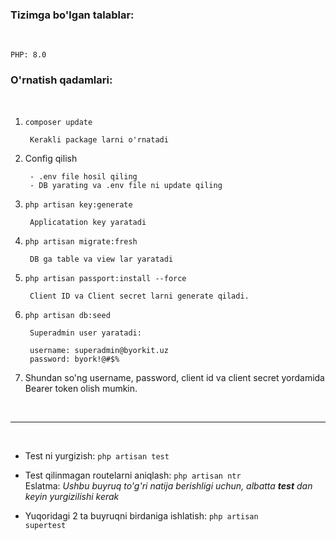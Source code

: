 <h3><b>Tizimga bo'lgan talablar:</b></h3><br/>

    PHP: 8.0

<h3><b>O'rnatish qadamlari:</b></h3><br/>

1. <code>composer update</code>
	
        Kerakli package larni o'rnatadi

2. Config qilish

        - .env file hosil qiling
        - DB yarating va .env file ni update qiling

3. <code>php artisan key:generate</code>
	
	    Applicatation key yaratadi	

4. <code>php artisan migrate:fresh</code>
	
	    DB ga table va view lar yaratadi	
	
5. <code>php artisan passport:install --force</code>

	    Client ID va Client secret larni generate qiladi.	
	
6. <code>php artisan db:seed</code>
		
	    Superadmin user yaratadi:

	    username: superadmin@byorkit.uz
        password: byork!@#$%

7. Shundan so'ng username, password, client id va client secret yordamida Bearer token olish mumkin.

<br><hr><br>

- Test ni yurgizish: <code>php artisan test</code>

- Test qilinmagan routelarni aniqlash: <code>php artisan ntr</code>
<br>Eslatma: <i>Ushbu buyruq to'g'ri natija berishligi uchun, albatta <b>test</b> dan keyin yurgizilishi kerak</i>

- Yuqoridagi 2 ta buyruqni birdaniga ishlatish: <code>php artisan supertest</code>

